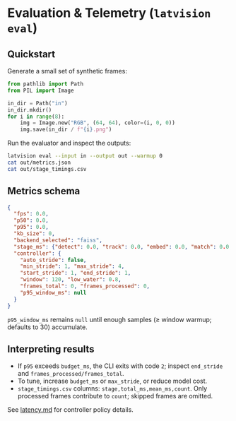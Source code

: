 # Evaluation & Telemetry (`latvision eval`)

## Quickstart

Generate a small set of synthetic frames:

```python
from pathlib import Path
from PIL import Image

in_dir = Path("in")
in_dir.mkdir()
for i in range(8):
    img = Image.new("RGB", (64, 64), color=(i, 0, 0))
    img.save(in_dir / f"{i}.png")
```

Run the evaluator and inspect the outputs:

```bash
latvision eval --input in --output out --warmup 0
cat out/metrics.json
cat out/stage_timings.csv
```

## Metrics schema

```json
{
  "fps": 0.0,
  "p50": 0.0,
  "p95": 0.0,
  "kb_size": 0,
  "backend_selected": "faiss",
  "stage_ms": {"detect": 0.0, "track": 0.0, "embed": 0.0, "match": 0.0, "overhead": 0.0},
  "controller": {
    "auto_stride": false,
    "min_stride": 1, "max_stride": 4,
    "start_stride": 1, "end_stride": 1,
    "window": 120, "low_water": 0.8,
    "frames_total": 0, "frames_processed": 0,
    "p95_window_ms": null
  }
}
```

`p95_window_ms` remains `null` until enough samples (≥ window warmup; defaults to 30) accumulate.

## Interpreting results

- If `p95` exceeds `budget_ms`, the CLI exits with code `2`; inspect `end_stride` and `frames_processed/frames_total`.
- To tune, increase `budget_ms` or `max_stride`, or reduce model cost.
- `stage_timings.csv` columns: `stage,total_ms,mean_ms,count`. Only processed frames contribute to `count`; skipped frames are omitted.

See [latency.md](latency.md) for controller policy details.
